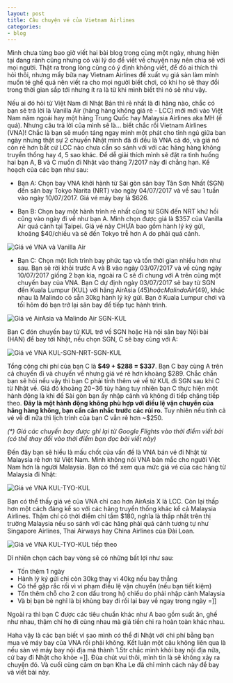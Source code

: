 ```yaml
---
layout: post
title: Câu chuyện vé của Vietnam Airlines
categories:
- blog
---
```


Mình chưa từng bao giờ viết hai bài blog trong cùng một ngày, nhưng hiện tại đang rảnh cũng nhưng có vài lý do để viết về chuyện này nên chia sẽ với mọi người. Thật ra trong lòng cũng có ý định không viết, để đó ai thích thì hỏi thôi, nhưng mấy bữa nay Vietnam Airlines đề xuất vụ giá sàn làm mình muốn té ghế quá nên viết ra cho mọi người biết chơi, có khi họ sẽ thay đổi trong thời gian sắp tới nhưng ít ra là từ khi mình biết thì nó sẽ như vậy.

Nếu ai đó hỏi  từ Việt Nam đi Nhật Bản thì rẻ nhất là đi hãng nào, chắc có bạn sẽ trả lời là Vanilla Air (hãng hàng không giá rẻ - LCC) mới mới vào Việt Nam năm ngoái hay một hãng Trung Quốc hay Malaysia Airlines aka MH (ế quá). Nhưng câu trả lời của mình sẽ là... biết chắc rồi Vietnam Airlines (VNA)! Chắc là bạn sẽ muốn táng ngay mình một phát cho tỉnh ngủ giữa ban ngày nhưng thật sự 2 chuyến Nhật mình đã đi đều là VNA cả đó, và giá nó còn rẻ hơn bất cứ LCC nào chưa cần so sánh với với các hãng hàng không truyền thống hay 4, 5 sao khác. Để dễ giải thích mình sẽ đặt ra tình huống hai bạn A, B và C muốn đi Nhật vào tháng 7/2017 này đi chẳng hạn. Kế hoạch của các bạn như sau:

- Bạn A: Chọn bay VNA khởi hành từ Sài gòn sân bay Tân Sơn Nhất (SGN) đến sân bay Tokyo Narita (NRT) vào ngày 04/07/2017 và về sau 1 tuần vào ngày 10/07/2017. Giá vé máy bay là $626.

- Bạn B: Chọn bay một hành trình rẻ nhất cũng từ SGN đến NRT khứ hồi cũng vào ngày đi về như bạn A. Mình chọn được giá là $357 của Vanilla Air quá cảnh tại Taipei. Giá vé này CHƯA bao gồm hành lý ký gửi, khoảng $40/chiều và sẽ đến Tokyo trễ hơn A do phải quá cảnh.

![Giá vé VNA và Vanilla Air](/assets/img/vna-1.png)

- Bạn C: Chọn một lịch trình bay phức tạp và tốn thời gian nhiều hơn như sau. Bạn sẽ rời khỏi trước A và B vào ngày 03/07/2017 và về cùng ngày 10/07/2017 giống 2 bạn kia, ngoài ra C sẽ đi chung với A trên cùng một chuyến bay của VNA. Bạn C dự định ngày 03/07/2017 sẽ bay từ SGN đến Kuala Lumpur (KUL) với hãng AirAsia ($45) hoặc Malindo Air ($49), khác nhau là Malindo có sẵn 30kg hành lý ký gửi. Bạn ở Kuala Lumpur chơi và tối hôm đó bạn trở lại sân bay để tiếp tục hành trình.

![Giá vé AirAsia và Malindo Air SGN-KUL](/assets/img/vna-2.png)

Bạn C đón chuyến bay từ KUL trở về SGN hoặc Hà nội sân bay Nội bài (HAN) để bay tới Nhật, nếu chọn SGN, C sẽ bay cùng với A:

![Giá vé VNA KUL-SGN-NRT-SGN-KUL](/assets/img/vna-3.png)

Tổng cộng chi phí của bạn C là **$49 + $288 = $337**. Bạn C bay cùng A trên cả chuyến đi và chuyến về nhưng giá vé rẻ hơn khoảng $289. Chắc chắn bạn sẽ hỏi nếu vậy thì bạn C phải tính thêm vé về từ KUL đi SGN sau khi C từ Nhật về. Giá đó khoảng $20-$36 tùy hãng tuy nhiên bạn C thực hiện một hành động là khi đế Sài gòn bạn ấy nhập cảnh và không đi tiếp chặng tiếp theo. **Đây là một hành động không phù hợp với điều lệ vận chuyển của hãng hàng không, bạn cần cân nhắc trước các rủi ro.** Tuy nhiên nếu tính cả vé về đi nữa thì lịch trình của bạn C vẫn rẻ hơn ~$250.

_(*) Giá các chuyến bay được ghi lại từ Google Flights vào thời điểm viết bài (có thể thay đổi vào thời điểm bạn đọc bài viết này)_

Đến đây bạn sẽ hiểu là mấu chốt của vấn đề là VNA bán vé đi Nhật từ Malaysia rẻ hơn từ Việt Nam. Mình không nói VNA bán mắc  cho người Việt Nam hơn là người Malaysia. Bạn có thể xem qua mức giá vé của các hãng từ Malaysia đi Nhật:

![Giá vé VNA KUL-TYO-KUL](/assets/img/vna-4.png)

Bạn có thể thấy giá vé của VNA chỉ cao hơn AirAsia X là LCC. Còn lại thấp hơn một cách đáng kể so với các hãng truyền thống khác kể cả Malaysia Airlines. Thậm chí có thời điểm chỉ tầm $180, nghĩa là thấp nhất trên thị trường Malaysia nếu so sánh với các hãng phải quá cảnh tương tự như Singapore Airlines, Thai Airways hay China Airlines của Đài Loan.

![Giá vé VNA KUL-TYO-KUL tiếp theo](/assets/img/vna-5.png)

Dĩ nhiên chọn cách bay vòng sẽ có những bất lợi như sau:

- Tốn thêm 1 ngày
- Hành lý ký gửi chỉ còn 30kg thay vì 40kg nếu bay thẳng
- Có thể gặp rắc rối vì vi phạm điều lệ vận chuyển (nếu bạn tiết kiệm)
- Tốn thêm chỗ cho 2 con dấu trong hộ chiếu do phải nhập cảnh Malaysia
- Và bị bạn bè nghĩ là bị khùng bay đi rồi lại bay về ngay trong ngày =]]

Ngoài ra thì bạn C được các tiêu chuẩn khác như A bao gồm suất ăn, ghế như nhau, thậm chí họ đi cùng nhau mà giá tiền chi ra hoàn toàn khác nhau.

Haha vậy là các bạn biết vì sao mình có thể đi Nhật với chi phí bằng bạn mua vé máy bay của VNA rồi phải không. Kết luận một câu không liên qua là nếu sàn vé máy bay nội địa mà thành 1.5tr chắc mình khỏi bay nội địa nữa, cứ bay đi Nhật cho khỏe =]]. Đùa chút vui thôi, mình tin là sẽ không xảy ra chuyện đó. Và cuối cùng cảm ơn bạn Kha Le đã chỉ mình cách này để bay và viết bài này.
